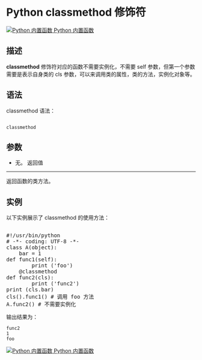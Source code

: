 Python classmethod 修饰符
======================

 [![Python 内置函数](../images/up.gif)
 Python 内置函数](python-built-in-functions.html)


  描述
--

 **classmethod** 修饰符对应的函数不需要实例化，不需要 self 参数，但第一个参数需要是表示自身类的 cls 参数，可以来调用类的属性，类的方法，实例化对象等。

 语法
--

 classmethod 语法：

 
```

classmethod

```

 参数
--

  * 无。
  返回值
---

 返回函数的类方法。

 实例
--

 以下实例展示了 classmethod 的使用方法：

  <pre>

#!/usr/bin/python
# -*- coding: UTF-8 -*-
class A(object):
    bar = 1
def func1(self):  
        print ('foo') 
    @classmethod
def func2(cls):
        print ('func2')
print (cls.bar)
cls().func1() # 调用 foo 方法
A.func2() # 不需要实例化
</pre>

 输出结果为：

 
```
func2
1
foo
```

 [![Python 内置函数](../images/up.gif)
 Python 内置函数](python-built-in-functions.html)